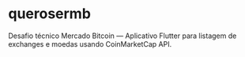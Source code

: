 # querosermb
Desafio técnico Mercado Bitcoin — Aplicativo Flutter para listagem de exchanges e moedas usando CoinMarketCap API.
